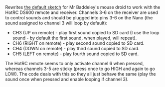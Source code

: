 Rewrites [the default sketch](https://github.com/MrBaddeley/FullScaleMouse-) for Mr Baddeley's mouse droid to work with the HotRC DS600 remote and receiver. Channels 3-6 on the receiver are used to control sounds and should be plugged into pins 3-6 on the Nano (the sound assigned to channel 3 will loop by default):

- CH3 (UP on remote) - play first sound copied to SD card (I use the loop sound - by default the first sound, when played, will repeat). 
- CH6 (RIGHT on remote) - play second sound copied to SD card. 
- CH4 (DOWN on remote) - play third sound copied to SD card. 
- CH5 (LEFT on remote) - play fourth sound copied to SD card.

The HotRC remote seems to only activate channel 6 when pressed, whereas channels 3-5 are sticky (press once to go HIGH and again to go LOW). The code deals with this so they all just behave the same (play the sound once when pressed and enable looping if channel 3).
